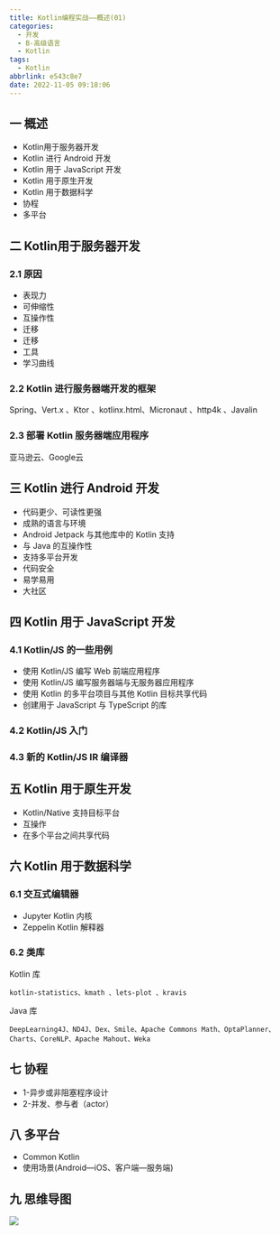 ```yaml
---
title: Kotlin编程实战——概述(01)
categories:
  - 开发
  - B-高级语言
  - Kotlin
tags:
  - Kotlin
abbrlink: e543c8e7
date: 2022-11-05 09:18:06
---
```

## 一 概述

* Kotlin用于服务器开发
* Kotlin 进行 Android 开发
* Kotlin 用于 JavaScript 开发
* Kotlin 用于原生开发
* Kotlin 用于数据科学
* 协程
* 多平台

<!--more-->

## 二 Kotlin用于服务器开发

### 2.1 原因

* 表现力
* 可伸缩性
* 互操作性
* 迁移
* 迁移
* 工具
* 学习曲线

### 2.2 Kotlin 进行服务器端开发的框架

Spring、Vert.x 、Ktor 、kotlinx.html、Micronaut 、http4k 、Javalin 

### 2.3 部署 Kotlin 服务器端应用程序

亚马逊云、Google云

## 三 Kotlin 进行 Android 开发

* 代码更少、可读性更强
* 成熟的语言与环境
* Android Jetpack 与其他库中的 Kotlin 支持
* 与 Java 的互操作性
* 支持多平台开发
* 代码安全
* 易学易用
* 大社区

## 四 Kotlin 用于 JavaScript 开发

### 4.1 Kotlin/JS 的一些用例

* 使用 Kotlin/JS 编写 Web 前端应用程序
* 使用 Kotlin/JS 编写服务器端与无服务器应用程序
* 使用 Kotlin 的多平台项目与其他 Kotlin 目标共享代码
* 创建用于 JavaScript 与 TypeScript 的库

### 4.2 Kotlin/JS 入门

### 4.3 新的 Kotlin/JS IR 编译器

## 五 Kotlin 用于原生开发

* Kotlin/Native 支持目标平台
* 互操作
* 在多个平台之间共享代码

## 六 Kotlin 用于数据科学

### 6.1 交互式编辑器

* Jupyter Kotlin 内核
* Zeppelin Kotlin 解释器

### 6.2 类库

Kotlin 库

```
kotlin-statistics、kmath 、lets-plot 、kravis 
```

Java 库

```
DeepLearning4J、ND4J、Dex、Smile、Apache Commons Math、OptaPlanner、Charts、CoreNLP、Apache Mahout、Weka
```

## 七 协程

* 1-异步或非阻塞程序设计
* 2-并发、参与者（actor）

## 八 多平台

* Common Kotlin
* 使用场景(Android—iOS、客户端—服务端)

## 九 思维导图

![][1]



[1]:https://jsd.onmicrosoft.cn/gh/PGzxc/CDN/blog-kotlin/kotlin-learn-struct-1.png